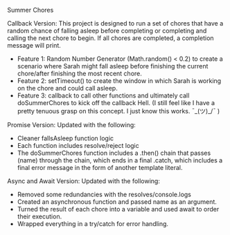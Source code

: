 Summer Chores

Callback Version:
This project is designed to run a set of chores that have a random chance of falling asleep before completing
or completing and calling the next chore to begin. If all chores are completed, a completion message will print.

- Feature 1: Random Number Generator (Math.random() < 0.2) to create a scenario where Sarah might fall asleep
before finishing the current chore/after finishing the most recent chore.
- Feature 2: setTimeout() to create the window in which Sarah is working on the chore and could call asleep.
- Feature 3: callback to call other functions and ultimately call doSummerChores to kick off the callback Hell.
  (I still feel like I have a pretty tenuous grasp on this concept. I just know this works. ¯\_(ツ)_/¯ )


Promise Version:
Updated with the following:
- Cleaner fallsAsleep function logic
- Each function includes resolve/reject logic
- The doSummerChores function includes a .then() chain that passes (name) through the chain, which ends in a final .catch, which includes a final error message in the form of another template literal.

Async and Await Version:
Updated with the following:
- Removed some redundancies with the resolves/console.logs
- Created an asynchronous function and passed name as an argument.
- Turned the result of each chore into a variable and used await to order their execution.
- Wrapped everything in a try/catch for error handling.